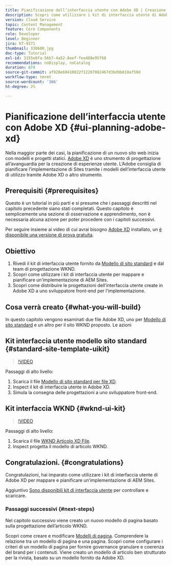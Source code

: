 ```yaml
---
title: Pianificazione dell’interfaccia utente con Adobe XD | Creazione rapida di siti AEM
description: Scopri come utilizzare i kit di interfaccia utente di Adobe XD per progettare e accelerare l’implementazione di Adobe Experience Manager Sites.
version: Cloud Service
topic: Content Management
feature: Core Components
role: Developer
level: Beginner
jira: KT-9371
thumbnail: 338680.jpg
doc-type: Tutorial
exl-id: 3155e0fa-56b7-4a52-8eef-fee488e95f68
recommendations: noDisplay, noCatalog
duration: 674
source-git-commit: af928e60410022f12207082467d3bd9b818af59d
workflow-type: tm+mt
source-wordcount: '366'
ht-degree: 2%

---
```


# Pianificazione dell’interfaccia utente con Adobe XD {#ui-planning-adobe-xd}

Nella maggior parte dei casi, la pianificazione di un nuovo sito web inizia con modelli e progetti statici. [Adobe XD](https://www.adobe.com/products/xd.html) è uno strumento di progettazione all’avanguardia per la creazione di esperienze utente. L’Adobe consiglia di pianificare l’implementazione di Sites tramite i modelli dell’interfaccia utente di utilizzo tramite Adobe XD o altro strumento.

## Prerequisiti {#prerequisites}

Questo è un tutorial in più parti e si presume che i passaggi descritti nel capitolo precedente siano stati completati. Questo capitolo è semplicemente una sezione di osservazione e apprendimento, non è necessaria alcuna azione per poter procedere con i capitoli successivi.

Per seguire insieme ai video di cui avrai bisogno [Adobe XD](https://www.adobe.com/products/xd/pricing/free-trial.html) installato, un [è disponibile una versione di prova gratuita](https://www.adobe.com/products/xd/pricing/free-trial.html).

## Obiettivo

1. Rivedi il kit di interfaccia utente fornito da [Modello di sito standard](https://github.com/adobe/aem-site-template-standard) e dal team di progettazione WKND.
1. Scopri come utilizzare i kit di interfaccia utente per mappare e pianificare un’implementazione di AEM Sites.
1. Scopri come distribuire le progettazioni dell’interfaccia utente create in Adobe XD a uno sviluppatore front-end per l’implementazione.

## Cosa verrà creato {#what-you-will-build}

In questo capitolo vengono esaminati due file Adobe XD, uno per [Modello di sito standard](https://github.com/adobe/aem-site-template-standard) e un altro per il sito WKND proposto. Le azioni

## Kit interfaccia utente modello sito standard {#standard-site-template-uikit}

>[!VIDEO](https://video.tv.adobe.com/v/338680?quality=12&learn=on)

Passaggi di alto livello:

1. Scarica il file [Modello di sito standard per file XD](https://github.com/adobe/aem-site-template-standard/raw/main/files/wireframe.xd).
1. Inspect il kit di interfaccia utente in Adobe XD.
1. Simula la consegna delle progettazioni a uno sviluppatore front-end.

## Kit interfaccia WKND {#wknd-ui-kit}

>[!VIDEO](https://video.tv.adobe.com/v/30214?quality=12&learn=on)

Passaggi di alto livello:

1. Scarica il file [WKND Articolo XD File](https://github.com/adobe/aem-guides-wknd/releases/download/aem-guides-wknd-0.0.2/AEM_UI-kit-WKND-article-design.xd).
1. Inspect progetta il modello di articolo WKND.

## Congratulazioni. {#congratulations}

Congratulazioni, hai imparato come utilizzare i kit di interfaccia utente di Adobe XD per mappare e pianificare un’implementazione di AEM Sites.

Aggiuntivo [Sono disponibili kit di interfaccia utente](https://www.adobe.com/products/xd/features/ui-kits.html) per controllare e scaricare.

### Passaggi successivi {#next-steps}

Nel capitolo successivo viene creato un nuovo modello di pagina basato sulla progettazione dell’articolo WKND.

Scopri come creare e modificare [Modelli di pagina](./page-templates.md). Comprendere la relazione tra un modello di pagina e una pagina. Scopri come configurare i criteri di un modello di pagina per fornire governance granulare e coerenza del brand per i contenuti.  Viene creato un modello di articolo ben strutturato per la rivista, basato su un modello fornito da Adobe XD.
